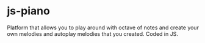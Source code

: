 # js-piano

Platform that allows you to play around with octave of notes and create your own melodies and autoplay melodies that you created. Coded in JS.
